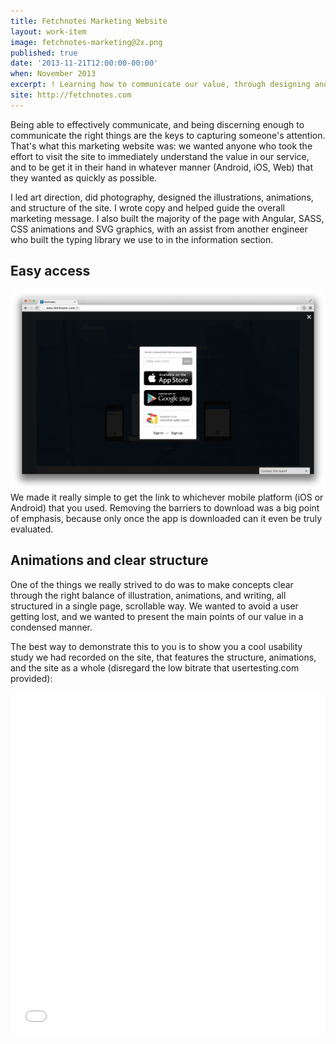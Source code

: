 ```yaml
---
title: Fetchnotes Marketing Website
layout: work-item
image: fetchnotes-marketing@2x.png
published: true
date: '2013-11-21T12:00:00-00:00'
when: November 2013
excerpt: ! Learning how to communicate our value, through designing and building a marketing website with beautiful animations and illustrations.
site: http://fetchnotes.com
---
```


Being able to effectively communicate, and being discerning enough to communicate the right things are the keys to capturing someone's attention. That's what this marketing website was: we wanted anyone who took the effort to visit the site to immediately understand the value in our service, and to be get it in their hand in whatever manner (Android, iOS, Web) that they wanted as quickly as possible.

I led art direction, did photography, designed the illustrations, animations, and structure of the site. I wrote copy and helped guide the overall marketing message. I also built the majority of the page with Angular, SASS, CSS animations and SVG graphics, with an assist from another engineer who built the typing library we use to in the information section.

## Easy access

![](/images/text-link.png) We made it really simple to get the link to whichever mobile platform (iOS or Android) that you used. Removing the barriers to download was a big point of emphasis, because only once the app is downloaded can it even be truly evaluated.

## Animations and clear structure

One of the things we really strived to do was to make concepts clear through the right balance of illustration, animations, and writing, all structured in a single page, scrollable way. We wanted to avoid a user getting lost, and we wanted to present the main points of our value in a condensed manner.

The best way to demonstrate this to you is to show you a cool usability study we had recorded on the site, that features the structure, animations, and the site as a whole (disregard the low bitrate that usertesting.com provided): 

<iframe src="//player.vimeo.com/video/111701279" style="max-width: 100%;" width="900" height="549" frameborder="0" webkitallowfullscreen mozallowfullscreen allowfullscreen></iframe>

